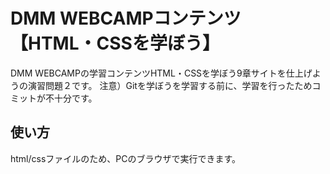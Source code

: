# DMM WEBCAMPコンテンツ【HTML・CSSを学ぼう】

DMM WEBCAMPの学習コンテンツHTML・CSSを学ぼう9章サイトを仕上げようの演習問題２です。
注意）Gitを学ぼうを学習する前に、学習を行ったためコミットが不十分です。

## 使い方

html/cssファイルのため、PCのブラウザで実行できます。